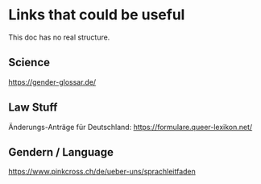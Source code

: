 # Links that could be useful

This doc has no real structure.

## Science

https://gender-glossar.de/

## Law Stuff

Änderungs-Anträge für Deutschland: https://formulare.queer-lexikon.net/

## Gendern / Language

https://www.pinkcross.ch/de/ueber-uns/sprachleitfaden
